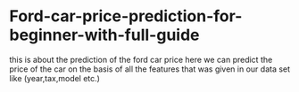 # Ford-car-price-prediction-for-beginner-with-full-guide
this is about the prediction of the ford car price here we can predict the price of the car on the basis of all the features that was given in our data set like (year,tax,model etc.)
